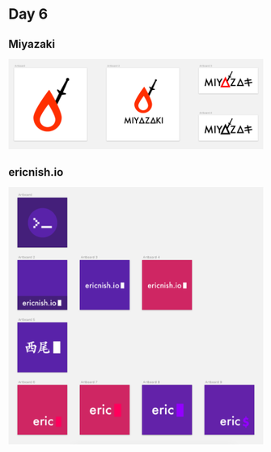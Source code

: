 # Day 6

## Miyazaki

<img src="images/miyazaki.png" />

## ericnish.io

<img src="images/ericnishio.png" />
